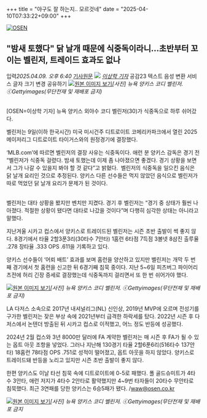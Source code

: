 +++
title = "야구도 잘 하는지.. 모르것네"
date = "2025-04-10T07:33:22+09:00"
+++

[![OSEN](https://mimgnews.pstatic.net/image/upload/office_logo/109/2017/01/11/logo_109_6_20170111151211.jpg)](http://www.osen.co.kr/)

## "밤새 토했다" 닭 날개 때문에 식중독이라니…초반부터 꼬이는 벨린저, 트레이드 효과도 없나

입력*2025.04.09. 오후 6:40*
[기사원문](http://www.osen.co.kr/article/G1112541768)
[![](https://mimgnews.pstatic.net/image/upload/journalist/2020/08/05/20200804_12175.jpg?type=nf112_112)](https://media.naver.com/journalist/talk/109/14902)
*[이상학 기자](https://media.naver.com/journalist/talk/109/14902)*
공감23
텍스트 음성 변환 서비스
글자 크기 변경
공유하기
![](https://imgnews.pstatic.net/image/109/2025/04/09/0005279589_001_20250409184021274.jpg?type=w430)[원본 이미지 보기](https://m.photoviewer.naver.com/image?nclicks=art.phplus&tapToBack=false&source=https://imgnews.pstatic.net/image/109/2025/04/09/0005279589_001_20250409184021274.jpg)*[사진] 뉴욕 양키스 코디 벨린저. ⓒGettyimages(무단전재 및 재배포 금지)*

<br>
[OSEN=이상학 기자] 뉴욕 양키스 외야수 코디 벨린저(30)가 식중독으로 하루 쉬어갔다. 

벨린저는 9일(이하 한국시간) 미국 미시건주 디트로이트 코메리카파크에서 열린 2025 메이저리그 디트로이트 타이거스와의 원정경기에 결장했다. 

‘MLB.com’에 따르면 벨린저의 결장 사유는 식중독이다. 애런 분 양키스 감독은 경기 전 “벨린저가 식중독 걸렸다. 밤새 토했는데 이제 좀 나아졌으면 좋겠다. 경기 상황을 보면서 그가 나갈 수 있을지 봐야 할 것 같다”고 밝혔다. 
벨린저의 식중독을 일으킨 음식은 닭 날개 요리인 것으로 추정된다. 양키스 다른 선수들은 먹지 않았던 음식으로 벨린저가 따로 먹었던 닭 날개 요리가 문제가 된 것이다. 

<br>
벨린저는 대타 상황을 봤지만 벤치만 지켰다. 경기 후 벨린저는 “경기 중 상태가 훨씬 나아졌다. 적절한 상황이 됐다면 대타로 나갔을 것이다”며 다행히 심각한 상태는 아니라고 말했다. 

지난겨울 시카고 컵스에서 양키스로 트레이드된 벨린저는 시즌 초반 출발이 썩 좋지 않다. 8경기에서 타율 2할3푼3리(30타수 7안타) 1홈런 6타점 7득점 3볼넷 8삼진 출루율 .278 장타율 .333 OPS .611을 기록하고 있다. 

양키스 선수들이 ‘어뢰 배트’ 효과를 보며 홈런을 양산하고 있지만 벨린저는 개막 두 번째 경기에서 첫 홈런을 신고한 뒤 6경기째 침묵 중이다. 지난 5\~6일 피츠버그 파이어리츠전에 허리 긴장 증세로 결장했는데 식중독까지 걸리면서 또 한 번 쉬어가야 했다. 

![](https://imgnews.pstatic.net/image/109/2025/04/09/0005279589_002_20250409184021294.jpg?type=w430)[원본 이미지 보기](https://m.photoviewer.naver.com/image?nclicks=art.phplus&tapToBack=false&source=https://imgnews.pstatic.net/image/109/2025/04/09/0005279589_002_20250409184021294.jpg)*[사진] 뉴욕 양키스 코디 벨린저. ⓒGettyimages(무단전재 및 재배포 금지)*

LA 다저스 소속으로 2017년 내셔널리그(NL) 신인상, 2019년 MVP에 오르며 전성기를 구가한 벨린저는 잦은 부상 속에 2021년부터 급격한 하락세를 탔다. 2022년 시즌 후 다저스에서 논텐더 방출된 뒤 시카고 컵스로 이적했고, 어느 정도 반등에 성공했다. 

2024년 2월 컵스와 3년 8000만 달러에 FA 계약한 벨린저는 매 시즌 후 FA가 될 수 있는 옵트 아웃 조항을 넣었다. 그러나 지난해 130경기 타율 2할6푼6리(516타수 137안타) 18홈런 78타점 OPS .751로 성적이 떨어졌고, 옵트 아웃을 하지 않았다. 양키스로 트레이드돼 반등을 노리고 있지만 시즌 초반 출발이 좋지 않다. 

한편 양키스도 이날 타선 침묵 속에 디트로이트에 0-5로 패했다. 폴 골드슈미트가 4타수 3안타, 애런 저지가 4타수 2안타로 활약했지만 4\~9번 타자들이 20타수 무안타로 침묵했다. 최근 3연패를 당한 양키스는 6승5패가 됐다. /waw@osen.co.kr

![](https://imgnews.pstatic.net/image/109/2025/04/09/0005279589_003_20250409184021329.jpg?type=w430)[원본 이미지 보기](https://m.photoviewer.naver.com/image?nclicks=art.phplus&tapToBack=false&source=https://imgnews.pstatic.net/image/109/2025/04/09/0005279589_003_20250409184021329.jpg)*[사진] 뉴욕 양키스 코디 벨린저. ⓒGettyimages(무단전재 및 재배포 금지*